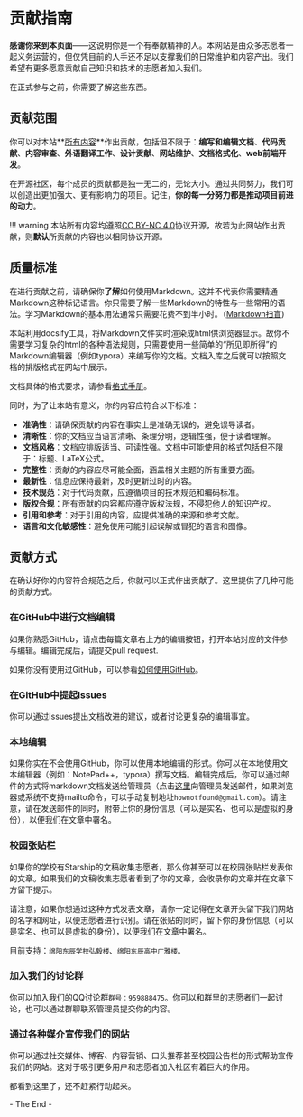 # 贡献指南



**感谢你来到本页面**——这说明你是一个有奉献精神的人。本网站是由众多志愿者一起义务运营的，但仅凭目前的人手还不足以支撑我们的日常维护和内容产出。我们希望有更多愿意贡献自己知识和技术的志愿者加入我们。

在正式参与之前，你需要了解这些东西。

## 贡献范围

你可以对本站**<u>所有内容</u>**作出贡献，包括但不限于：**编写和编辑文档**、**代码贡献**、**内容审查**、**外语翻译工作**、**设计贡献**、**网站维护**、**文档格式化**、**web前端开发**。

在开源社区，每个成员的贡献都是独一无二的，无论大小。通过共同努力，我们可以创造出更加强大、更有影响力的项目。记住，**你的每一分努力都是推动项目前进的动力**。

!!! warning 本站所有内容均遵照[CC BY-NC 4.0](https://creativecommons.org/licenses/by-nc/4.0/legalcode.zh-hans)协议开源，故若为此网站作出贡献，则**默认**所贡献的内容也以相同协议开源。

## 质量标准

在进行贡献之前，请确保你**了解**如何使用Markdown。这并不代表你需要精通Markdown这种标记语言。你只需要了解一些Markdown的特性与一些常用的语法。学习Markdown的基本用法通常只需要花费不到半小时。（[Markdown扫盲](Markdown扫盲.md))

本站利用docsify工具，将Markdown文件实时渲染成html供浏览器显示。故你不需要学习复杂的html的各种语法规则，只需要使用一些简单的“所见即所得”的Markdown编辑器（例如typora）来编写你的文档。文档入库之后就可以按照文档的排版格式在网站中展示。

文档具体的格式要求，请参看[格式手册](format.md)。

同时，为了让本站有意义，你的内容应符合以下标准：

- **准确性**：请确保贡献的内容在事实上是准确无误的，避免误导读者。
- **清晰性**：你的文档应当语言清晰、条理分明，逻辑性强，便于读者理解。
- **文档风格**：文档应排版适当、可读性强。文档中可能使用的格式包括但不限于：标题、LaTeX公式。
- **完整性**：贡献的内容应尽可能全面，涵盖相关主题的所有重要方面。
- **最新性**：信息应保持最新，及时更新过时的内容。
- **技术规范**：对于代码贡献，应遵循项目的技术规范和编码标准。
- **版权合规**：所有贡献的内容都应遵守版权法规，不侵犯他人的知识产权。
- **引用和参考**：对于引用的内容，应提供准确的来源和参考文献。
- **语言和文化敏感性**：避免使用可能引起误解或冒犯的语言和图像。



## 贡献方式

在确认好你的内容符合规范之后，你就可以正式作出贡献了。这里提供了几种可能的贡献方式。

### 在GitHub中进行文档编辑

如果你熟悉GitHub，请点击每篇文章右上方的编辑按钮，打开本站对应的文件参与编辑。编辑完成后，请提交pull request.

如果你没有使用过GitHub，可以参看[如何使用GitHub](how-to-use-GitHub.md)。

### 在GitHub中提起Issues

你可以通过Issues提出文档改进的建议，或者讨论更复杂的编辑事宜。

### 本地编辑

如果你实在不会使用GitHub，你可以使用本地编辑的形式。你可以在本地使用文本编辑器（例如：NotePad++，typora）撰写文档。编辑完成后，你可以通过邮件的方式将markdown文档发送给管理员（点击[这里](mailto:hownotfound@gmail.com?subject=星舟Starship%20|%20 )向管理员发送邮件，如果浏览器或系统不支持mailto命令，可以手动复制地址`hownotfound@gmail.com`）。请注意，请在发送邮件的同时，附带上你的身份信息（可以是实名、也可以是虚拟的身份），以便我们在文章中署名。

### 校园张贴栏

如果你的学校有Starship的文稿收集志愿者，那么你甚至可以在校园张贴栏发表你的文章。如果我们的文稿收集志愿者看到了你的文章，会收录你的文章并在文章下方留下提示。

请注意，如果你想通过这种方式发表文章，请你一定记得在文章开头留下我们网站的名字和网址，以便志愿者进行识别。请在张贴的同时，留下你的身份信息（可以是实名、也可以是虚拟的身份），以便我们在文章中署名。

目前支持：`绵阳东辰学校弘毅楼`、`绵阳东辰高中广雅楼`。

### 加入我们的讨论群

你可以加入我们的QQ讨论群`群号：959888475`。你可以和群里的志愿者们一起讨论，也可以通过群聊联系管理员提交你的内容。

### 通过各种媒介宣传我们的网站

你可以通过社交媒体、博客、内容营销、口头推荐甚至校园公告栏的形式帮助宣传我们的网站。这对于吸引更多用户和志愿者加入社区有着巨大的作用。



都看到这里了，还不赶紧行动起来。

\- The End \-
